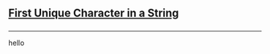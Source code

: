 <h2><a href="https://leetcode.com/problems/first-unique-character-in-a-string/submissions/857880584/?envType=study-plan&id=data-structure-i">First Unique Character in a String</a></h2><h3></h3><hr>hello